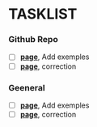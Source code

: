 # TASKLIST

### Github Repo
- [ ] [**page**](Documentation/recording.md), Add exemples
- [ ] [**page**](Documentation/notes.md), correction

### Geeneral
- [ ] [**page**](Documentation/recording.md), Add exemples
- [ ] [**page**](Documentation/notes.md), correction
